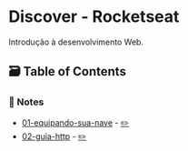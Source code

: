 # Discover - Rocketseat

Introdução à desenvolvimento Web.


## 🗃️ Table of Contents

### 📝 Notes

- [01-equipando-sua-nave](https://meleu.github.io/my-notes/courses/rocketseat-discover/01-equipando-sua-nave) - [✏️](https://github.com/meleu/my-notes/edit/master/courses/rocketseat-discover/01-equipando-sua-nave.md)
- [02-guia-http](https://meleu.github.io/my-notes/courses/rocketseat-discover/02-guia-http) - [✏️](https://github.com/meleu/my-notes/edit/master/courses/rocketseat-discover/02-guia-http.md)
